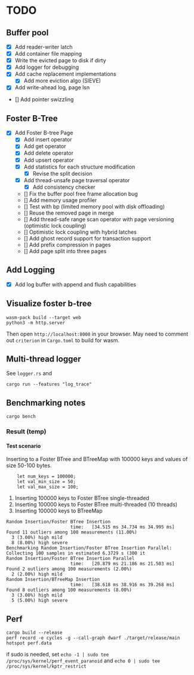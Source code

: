 # TODO

## Buffer pool
* [x] Add reader-writer latch
* [x] Add container file mapping
* [x] Write the evicted page to disk if dirty
* [x] Add logger for debugging
* [x] Add cache replacement implementations
    * [x] Add more eviction algo (SIEVE)
* [x] Add write-ahead log, page lsn
* [] Add pointer swizzling

## Foster B-Tree
* [x] Add Foster B-tree Page
  * [x] Add insert operator
  * [x] Add get operator
  * [x] Add delete operator
  * [x] Add upsert operator
  * [x] Add statistics for each structure modification
    * [x] Revise the split decision
  * [x] Add thread-unsafe page traversal operator
    * [x] Add consistency checker
  * [] Fix the buffer pool free frame allocation bug
  * [] Add memory usage profiler
  * [] Test with bp (limited memory pool with disk offloading)
  * [] Reuse the removed page in merge
  * [] Add thread-safe range scan operator with page versioning (optimistic lock coupling)
  * [] Optimistic lock coupling with hybrid latches
  * [] Add ghost record support for transaction support
  * [] Add prefix compression in pages
  * [] Add page split into three pages

## Add Logging
* [x] Add log buffer with append and flush capabilities


## Visualize foster b-tree
```
wasm-pack build --target web
python3 -m http.server
```
Then open `http://localhost:8000` in your browser.
May need to comment out `criterion` in `Cargo.toml` to build for wasm.


## Multi-thread logger
See `logger.rs` and 
```
cargo run --features "log_trace"
```

## Benchmarking notes

```
cargo bench
```

### Result (temp)

#### Test scenario

Inserting to a Foster BTree and BTreeMap with 100000 keys and values of size 50-100 bytes.
```
    let num_keys = 100000;
    let val_min_size = 50;
    let val_max_size = 100;
```

1. Inserting 100000 keys to Foster BTree single-threaded
2. Inserting 100000 keys to Foster BTree multi-threaded (10 threads)
3. Inserting 100000 keys to BTreeMap


```
Random Insertion/Foster BTree Insertion
                        time:   [34.515 ms 34.734 ms 34.995 ms]
Found 11 outliers among 100 measurements (11.00%)
  3 (3.00%) high mild
  8 (8.00%) high severe
Benchmarking Random Insertion/Foster BTree Insertion Parallel: Collecting 100 samples in estimated 6.3729 s (300 it
Random Insertion/Foster BTree Insertion Parallel
                        time:   [20.879 ms 21.186 ms 21.503 ms]
Found 2 outliers among 100 measurements (2.00%)
  2 (2.00%) high mild
Random Insertion/BTreeMap Insertion
                        time:   [38.618 ms 38.916 ms 39.268 ms]
Found 8 outliers among 100 measurements (8.00%)
  3 (3.00%) high mild
  5 (5.00%) high severe
```


## Perf
```
cargo build --release
perf record -e cycles -g --call-graph dwarf ./target/release/main 
hotspot perf.data
```

if sudo is needed, set `echo -1 | sudo tee /proc/sys/kernel/perf_event_paranoid` and `echo 0 | sudo tee /proc/sys/kernel/kptr_restrict`